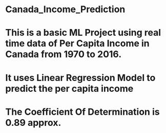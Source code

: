 # Canada_Income_Prediction
# This is a basic ML Project using real time data of Per Capita Income in Canada from 1970 to 2016. 
# It uses Linear Regression Model to predict the per capita income
# The Coefficient Of Determination is 0.89 approx.
